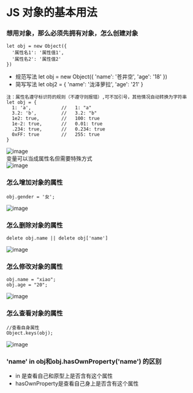# JS 对象的基本用法

### 想用对象，那么必须先拥有对象，怎么创建对象
```
let obj = new Object({
  '属性名1': '属性值1',
  '属性名2': '属性值2'
})
```
- 规范写法  let obj = new Object({ 'name': '苍井空', 'age': '18' })
- 简写写法  let obj2 = { 'name': '泷泽萝拉', 'age': '21' }

```
注：属性名遵守标识符的规则（不遵守则报错）,可不加引号，其他情况自动转换为字符串
let obj = {
  1: 'a',           //   1: "a"
  3.2: 'b',         //   3.2: "b"
  1e2: true,        //   100: true
  1e-2: true,       //   0.01: true
  .234: true,       //   0.234: true
  0xFF: true        //   255: true
}
```
![image](https://user-images.githubusercontent.com/81228918/118636674-845e8180-b807-11eb-90f1-c0e2347e7849.png)<br/>
变量可以当成属性名但需要特殊方式<br/>
![image](https://user-images.githubusercontent.com/81228918/118637005-ea4b0900-b807-11eb-83d1-a4a99bbf5e00.png)<br/>
### 怎么增加对象的属性
```
obj.gender = '女';
```
![image](https://user-images.githubusercontent.com/81228918/118638735-ba046a00-b809-11eb-90ee-638726714d5f.png)
### 怎么删除对象的属性
```
delete obj.name || delete obj['name']
```
![image](https://user-images.githubusercontent.com/81228918/118638827-d0aac100-b809-11eb-8033-886b7d492839.png)
### 怎么修改对象的属性
```
obj.name = "xiao";
obj.age = "20";
```
![image](https://user-images.githubusercontent.com/81228918/118639246-444cce00-b80a-11eb-9f3b-144ee75de1a6.png)

### 怎么查看对象的属性
```
//查看自身属性
Object.keys(obj);
```
![image](https://user-images.githubusercontent.com/81228918/118639414-76f6c680-b80a-11eb-88dd-4f75a3e470d6.png)
### 'name' in obj和obj.hasOwnProperty('name') 的区别
- in 是查看自己和原型上是否含有这个属性
- hasOwnProperty是查看自己身上是否含有这个属性

